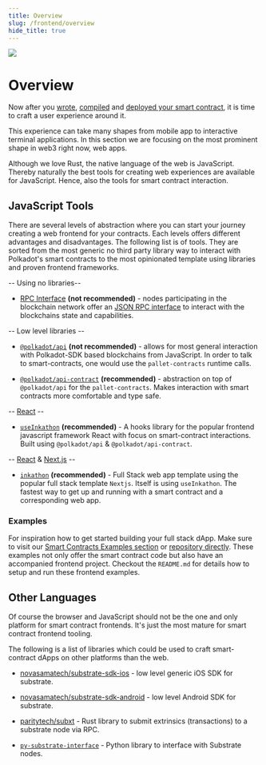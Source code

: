 ```yaml
---
title: Overview
slug: /frontend/overview
hide_title: true
---
```


<img src="/img/title/storage.svg" className="titlePic" />

# Overview

Now after you [wrote](/getting-started/creating-an-ink-project), [compiled](/getting-started/building-your-contract) and [deployed your smart contract](/getting-started/deploy-your-contract), it is time to craft a user experience around it.

This experience can take many shapes from mobile app to interactive terminal applications. In this section we are focusing on the most prominent shape in web3 right now, web apps.

Although we love Rust, the native language of the web is JavaScript. Thereby naturally the best tools for creating web experiences are available for JavaScript. Hence, also the tools for smart contract interaction.

## JavaScript Tools

There are several levels of abstraction where you can start your journey creating a web frontend for your contracts. Each levels offers different advantages and disadvantages. The following list is of tools. They are sorted from the most generic no third party library way to interact with Polkadot's smart contracts to the most opinionated template using libraries and proven frontend frameworks.

-- Using no libraries--

+ [RPC Interface](https://wiki.polkadot.network/docs/build-node-interaction) **(not recommended)** - nodes participating in the blockchain network offer an [JSON RPC interface](https://www.jsonrpc.org/) to interact with the blockchains state and capabilities.

-- Low level libraries --

+ [`@polkadot/api`](https://polkadot.js.org/docs/api) **(not recommended)** - allows for most general interaction with Polkadot-SDK based blockchains from JavaScript. In order to talk to smart-contracts, one would use the `pallet-contracts` runtime calls.

+ [`@polkadot/api-contract`](https://polkadot.js.org/docs/api-contract) **(recommended)** - abstraction on top of `@polkadot/api` for the `pallet-contracts`. Makes interaction with smart contracts more comfortable and type safe.

-- [React](https://react.dev/) --

+ [`useInkathon`](https://github.com/scio-labs/use-inkathon) **(recommended)** - A hooks library for the popular frontend javascript framework React with focus on smart-contract interactions. Built using `@polkadot/api` & `@polkadot/api-contract`.

-- [React](https://react.dev/) & [Next.js](https://nextjs.org/) --

+ [`inkathon`](https://github.com/scio-labs/inkathon) **(recommended)** - Full Stack web app template using the popular full stack template `Nextjs`. Itself is using `useInkathon`. The fastest way to get up and running with a smart contract and a corresponding web app.

### Examples

For inspiration how to get started building your full stack dApp. Make sure to visit our [Smart Contracts Examples section](/examples/smart-contracts) or [repository directly](https://github.com/paritytech/ink-examples). These examples not only offer the smart contract code but also have an accompanied frontend project. Checkout the `README.md` for details how to setup and run these frontend examples.

## Other Languages

Of course the browser and JavaScript should not be the one and only platform for smart contract frontends. It's just the most mature for smart contract frontend tooling.

The following is a list of libraries which could be used to craft smart-contract dApps on other platforms than the web.

+ [novasamatech/substrate-sdk-ios](https://github.com/novasamatech/substrate-sdk-ios) - low level generic iOS SDK for substrate.

+ [novasamatech/substrate-sdk-android](https://github.com/novasamatech/substrate-sdk-android) - low level Android SDK for substrate.

+ [paritytech/subxt](https://github.com/paritytech/subxt) - Rust library to submit extrinsics (transactions) to a substrate node via RPC.

+ [`py-substrate-interface`](https://github.com/polkascan/py-substrate-interface/blob/master/docs/usage/ink-contract-interfacing.md) - Python library to interface with Substrate nodes.